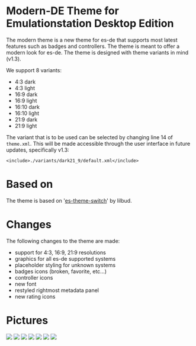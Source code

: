 # Modern-DE Theme for Emulationstation Desktop Edition

The modern theme is a new theme for es-de that supports most latest features such as badges and controllers. The theme
is meant to offer a modern look for es-de. The theme is designed with theme variants in mind (v1.3).

We support 8 variants:

- 4:3 dark
- 4:3 light
- 16:9 dark
- 16:9 light
- 16:10 dark
- 16:10 light
- 21:9 dark
- 21:9 light

The variant that is to be used can be selected by changing line 14 of `theme.xml`. This will be made accessible through
the user interface in future updates, specifically v1.3:

```{xml}
<include>./variants/dark21_9/default.xml</include>
```

# Based on

The theme is based on '[es-theme-switch](https://github.com/lilbud/es-theme-switch)' by lilbud.

# Changes

The following changes to the theme are made:

- support for 4:3, 16:9, 21:9 resolutions
- graphics for all es-de supported systems
- placeholder styling for unknown systems
- badges icons (broken, favorite, etc...)
- controller icons
- new font
- restyled rightmost metadata panel
- new rating icons

# Pictures

![](https://gitlab.com/leonstyhre/emulationstation-de/uploads/8859cd1f6ebf5653b6eb12b4f5171ecc/image.png)
![](https://gitlab.com/leonstyhre/emulationstation-de/uploads/920a19cf845cb65f98db4cee5158a26f/image.png)
![](https://gitlab.com/leonstyhre/emulationstation-de/uploads/f3d7ac00964e92252bea000043c1cab5/image.png)
![](https://gitlab.com/leonstyhre/emulationstation-de/uploads/7f317ad1dff31e0c2dd21e4d1930613d/image.png)
![](https://gitlab.com/leonstyhre/emulationstation-de/uploads/6a87a0d94898cfe060b028e29f148147/image.png)
![](https://gitlab.com/leonstyhre/emulationstation-de/uploads/6862b35b9142888f983d86fea65d5411/image.png)
![](https://gitlab.com/leonstyhre/emulationstation-de/uploads/36994f94784ff12c0ea48520544ed4fb/image.png)